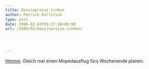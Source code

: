 ```yaml
---
title: Benzinpreise sinken
author: Patrick Kollitsch
type: post
date: 2006-02-03T03:27:38+00:00
url: /2006/02/benzinpreise-sinken/




---
```

[Hmmm][1]. Gleich mal einen Mopedausflug fürs Wochenende planen.

 [1]: http://asia.news.yahoo.com/060203/4/2f7ow.html
